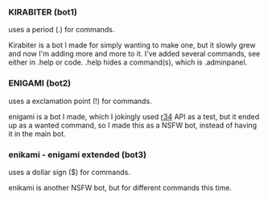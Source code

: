 ### KIRABITER (bot1)

uses a period (.) for commands.

Kirabiter is a bot I made for simply wanting to make one, but it slowly grew and now I'm adding more and more to it. I've added several commands, see either in .help or code. .help hides a command(s), which is .adminpanel.

### ENIGAMI (bot2)

uses a exclamation point (!) for commands.

enigami is a bot I made, which I jokingly used [r34](rule34.xxx) API as a test, but it ended up as a wanted command, so I made this as a NSFW bot, instead of having it in the main bot.

### enikami - enigami extended (bot3)

uses a dollar sign ($) for commands.

enikami is another NSFW bot, but for different commands this time.

